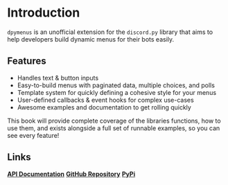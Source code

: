 # Introduction

`dpymenus` is an unofficial extension for the `discord.py` library that aims to help developers build dynamic menus for
their bots easily.

## Features

- Handles text & button inputs
- Easy-to-build menus with paginated data, multiple choices, and polls
- Template system for quickly defining a cohesive style for your menus
- User-defined callbacks & event hooks for complex use-cases
- Awesome examples and documentation to get rolling quickly

This book will provide complete coverage of the libraries functions, how to use them, and exists alongside a full set of
runnable examples, so you can see every feature!

## Links

**[API Documentation](https://dpymenus.readthedocs.io/en/latest/)**
**[GitHub Repository](https://github.com/robertwayne/dpymenus)**
**[PyPi](https://pypi.org/project/dpymenus/)**
